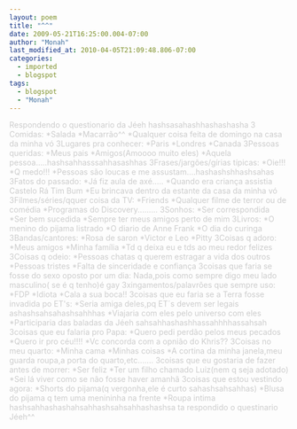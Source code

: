 ```yaml
---
layout: poem
title: "^^"
date: 2009-05-21T16:25:00.004-07:00
author: "Monah"
last_modified_at: 2010-04-05T21:09:48.806-07:00
categories:
  - imported
  - blogspot
tags:
  - blogspot
  - "Monah"
---
```


<span style="COLOR: rgb(204,204,204)">Respondendo o questionario da Jéeh hashsasahashhashashasha
<span style="COLOR: rgb(204,204,204)">
<span style="COLOR: rgb(204,204,204)">3 Comidas:
<span style="COLOR: rgb(204,204,204)">*Salada
<span style="COLOR: rgb(204,204,204)">*Macarrão^^
<span style="COLOR: rgb(204,204,204)">*Qualquer coisa feita de domingo na casa da minha vó
<span style="COLOR: rgb(204,204,204)">
<span style="COLOR: rgb(204,204,204)">3Lugares pra conhecer:
<span style="COLOR: rgb(204,204,204)">*Paris
<span style="COLOR: rgb(204,204,204)">*Londres
<span style="COLOR: rgb(204,204,204)">*Canada
<span style="COLOR: rgb(204,204,204)">
<span style="COLOR: rgb(204,204,204)">3Pessoas queridas:
<span style="COLOR: rgb(204,204,204)">*Meus pais
<span style="COLOR: rgb(204,204,204)">*Amigos(Amoooo muito eles)
<span style="COLOR: rgb(204,204,204)">*Aquela pessoa.....hashsahhasssahhasashhas
<span style="COLOR: rgb(204,204,204)">
<span style="COLOR: rgb(204,204,204)">3Frases/jargões/gírias típicas:
<span style="COLOR: rgb(204,204,204)">*Oie!!!
<span style="COLOR: rgb(204,204,204)">*Q medo!!!
<span style="COLOR: rgb(204,204,204)">*Pessoas são loucas e me assustam....hashashshhashsahas
<span style="COLOR: rgb(204,204,204)">
<span style="COLOR: rgb(204,204,204)">3Fatos do passado:
<span style="COLOR: rgb(204,204,204)">*Já fiz aula de axé.....
<span style="COLOR: rgb(204,204,204)">*Quando era criança assistia Castelo Rá Tim Bum
<span style="COLOR: rgb(204,204,204)">*Eu brincava dentro da estante da casa da minha vó
<span style="COLOR: rgb(204,204,204)">
<span style="COLOR: rgb(204,204,204)">3Filmes/séries/qquer coisa da TV:
<span style="COLOR: rgb(204,204,204)">*Friends
<span style="COLOR: rgb(204,204,204)">*Qualquer filme de terror ou de comédia
<span style="COLOR: rgb(204,204,204)">*Programas do Discovery.........
<span style="COLOR: rgb(204,204,204)">
<span style="COLOR: rgb(204,204,204)">3Sonhos:
<span style="COLOR: rgb(204,204,204)">*Ser correspondida
<span style="COLOR: rgb(204,204,204)">*Ser bem sucedida
<span style="COLOR: rgb(204,204,204)">*Sempre ter meus amigos perto de mim
<span style="COLOR: rgb(204,204,204)">
<span style="COLOR: rgb(204,204,204)">3Livros:
<span style="COLOR: rgb(204,204,204)">*O menino do pijama listrado
<span style="COLOR: rgb(204,204,204)">*O diario de Anne Frank
<span style="COLOR: rgb(204,204,204)">*O dia do curinga
<span style="COLOR: rgb(204,204,204)">
<span style="COLOR: rgb(204,204,204)">3Bandas/cantores:
<span style="COLOR: rgb(204,204,204)">*Rosa de saron
<span style="COLOR: rgb(204,204,204)">*Victor e Leo
<span style="COLOR: rgb(204,204,204)">*Pitty
<span style="COLOR: rgb(204,204,204)">
<span style="COLOR: rgb(204,204,204)">3Coisas q adoro:
<span style="COLOR: rgb(204,204,204)">*Meus amigos
<span style="COLOR: rgb(204,204,204)">*Minha família
<span style="COLOR: rgb(204,204,204)">*Td q deixa eu e tds ao meu redor felizes
<span style="COLOR: rgb(204,204,204)">
<span style="COLOR: rgb(204,204,204)">3Coisas q odeio:
<span style="COLOR: rgb(204,204,204)">*Pessoas chatas q querem estragar a vida dos outros
<span style="COLOR: rgb(204,204,204)">*Pessoas tristes
<span style="COLOR: rgb(204,204,204)">*Falta de sinceridade e confiança
<span style="COLOR: rgb(204,204,204)">
<span style="COLOR: rgb(204,204,204)">3coisas que faria se fosse do sexo oposto por um dia:
<span style="COLOR: rgb(204,204,204)">Nada,pois como sempre digo meu lado masculino( se é q tenho)é gay
<span style="COLOR: rgb(204,204,204)">
<span style="COLOR: rgb(204,204,204)">3xingamentos/palavrões que sempre uso:
<span style="COLOR: rgb(204,204,204)">*FDP
<span style="COLOR: rgb(204,204,204)">*Idiota
<span style="COLOR: rgb(204,204,204)">*Cala a sua boca!!
<span style="COLOR: rgb(204,204,204)">
<span style="COLOR: rgb(204,204,204)">3coisas que eu faria se a Terra fosse invadida po ET's:
<span style="COLOR: rgb(204,204,204)">*Seria amiga deles,pq ET´s devem ser legais ashashsahsahashsahhhas
<span style="COLOR: rgb(204,204,204)">*Viajaria com eles pelo universo com eles
<span style="COLOR: rgb(204,204,204)">*Participaria das baladas da Jéeh sahsahhashashhassahhhhassahsah
<span style="COLOR: rgb(204,204,204)">
<span style="COLOR: rgb(204,204,204)">3coisas que eu falaria pro Papa:
<span style="COLOR: rgb(204,204,204)">*Quero pedi perdão pelos meus pecados
<span style="COLOR: rgb(204,204,204)">*Quero ir pro céu!!!!
<span style="COLOR: rgb(204,204,204)">*Vc concorda com a opnião do Khris??
<span style="COLOR: rgb(204,204,204)">
<span style="COLOR: rgb(204,204,204)">3Coisas no meu quarto:
<span style="COLOR: rgb(204,204,204)">*Minha cama
<span style="COLOR: rgb(204,204,204)">*Minhas coisas
<span style="COLOR: rgb(204,204,204)">*A cortina da minha janela,meu guarda roupa,a porta do quarto,etc.......
<span style="COLOR: rgb(204,204,204)">
<span style="COLOR: rgb(204,204,204)">3coisas que eu gostaria de fazer antes de morrer:
<span style="COLOR: rgb(204,204,204)">*Ser feliz
<span style="COLOR: rgb(204,204,204)">*Ter um filho chamado Luiz(nem q seja adotado)
<span style="COLOR: rgb(204,204,204)">*Sei lá viver como se não fosse haver amanhã
<span style="COLOR: rgb(204,204,204)">
<span style="COLOR: rgb(204,204,204)">3coisas que estou vestindo agora:
<span style="COLOR: rgb(204,204,204)">*Shorts do pijama(q vergonha,ele é curto sahashsahsahhas)
<span style="COLOR: rgb(204,204,204)">*Blusa do pijama q tem uma menininha na frente
<span style="COLOR: rgb(204,204,204)">*Roupa intima
<span style="COLOR: rgb(204,204,204)">
<span style="COLOR: rgb(204,204,204)">hashsahhashashahsahhashsahsahhashashsa ta respondido o questinario Jéeh^^